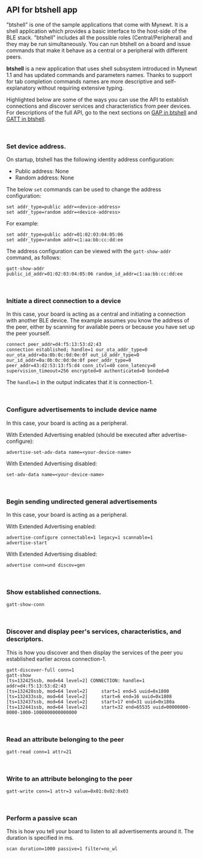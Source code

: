 ## API for btshell app

"btshell" is one of the sample applications that come with Mynewt. It is a shell application which provides a basic interface to the host-side of the BLE stack. "btshell" includes all the possible roles (Central/Peripheral) and they may be run simultaneously. You can run btshell on a board and issue commands that make it behave as a central or a peripheral with different peers. 

**btshell** is a new application that uses shell subsystem introduced in Mynewt 1.1 and has updated commands and parameters names. Thanks to support for tab completion commands names are more descriptive and self-explanatory without requiring extensive typing.

Highlighted below are some of the ways you can use the API to establish connections and discover services and characteristics from peer devices. For descriptions of the full API, go to the next sections on [GAP in btshell](btshell_GAP.md) and [GATT in btshell](btshell_GATT.md).

<br>

### Set device address.

On startup, btshell has the following identity address configuration:

* Public address: None
* Random address: None

The below `set` commands can be used to change the address configuration:

```
set addr_type=public addr=<device-address>
set addr_type=random addr=<device-address>
```

For example:

```
set addr_type=public addr=01:02:03:04:05:06
set addr_type=random addr=c1:aa:bb:cc:dd:ee
```

The address configuration can be viewed with the `gatt-show-addr` command, as follows:

```
gatt-show-addr
public_id_addr=01:02:03:04:05:06 random_id_addr=c1:aa:bb:cc:dd:ee
```

<br>

### Initiate a direct connection to a device

In this case, your board is acting as a central and initiating a connection with another BLE device. The example assumes you know the address of the peer, either by scanning for available peers or because you have set up the peer yourself.

```hl_lines="1"
connect peer_addr=d4:f5:13:53:d2:43
connection established; handle=1 our_ota_addr_type=0 our_ota_addr=0a:0b:0c:0d:0e:0f out_id_addr_type=0 our_id_addr=0a:0b:0c:0d:0e:0f peer_addr_type=0 peer_addr=43:d2:53:13:f5:d4 conn_itvl=40 conn_latency=0 supervision_timeout=256 encrypted=0 authenticated=0 bonded=0
```

The `handle=1` in the output indicates that it is connection-1.

<br>

### Configure advertisements to include device name

In this case, your board is acting as a peripheral. 

With Extended Advertising enabled (should be executed after advertise-configure):
```
advertise-set-adv-data name=<your-device-name>
```

With Extended Advertising disabled:
```
set-adv-data name=<your-device-name>
```

<br>

### Begin sending undirected general advertisements

In this case, your board is acting as a peripheral. 

With Extended Advertising enabled:
```
advertise-configure connectable=1 legacy=1 scannable=1
advertise-start
```

With Extended Advertising disabled:
```
advertise conn=und discov=gen
```

<br>

### Show established connections.

```
gatt-show-conn
```

<br>

### Discover and display peer's services, characteristics, and descriptors.

This is how you discover and then display the services of the peer you established earlier across connection-1.

```hl_lines="1 2"
gatt-discover-full conn=1
gatt-show
[ts=132425ssb, mod=64 level=2] CONNECTION: handle=1 addr=d4:f5:13:53:d2:43
[ts=132428ssb, mod=64 level=2]     start=1 end=5 uuid=0x1800
[ts=132433ssb, mod=64 level=2]     start=6 end=16 uuid=0x1808
[ts=132437ssb, mod=64 level=2]     start=17 end=31 uuid=0x180a
[ts=132441ssb, mod=64 level=2]     start=32 end=65535 uuid=00000000-0000-1000-1000000000000000
```

<br>

### Read an attribute belonging to the peer

```
gatt-read conn=1 attr=21
```

<br>

### Write to an attribute belonging to the peer

```
gatt-write conn=1 attr=3 value=0x01:0x02:0x03
```

<br>

### Perform a passive scan

This is how you tell your board to listen to all advertisements around it. The duration is specified in ms.

```
scan duration=1000 passive=1 filter=no_wl
```
